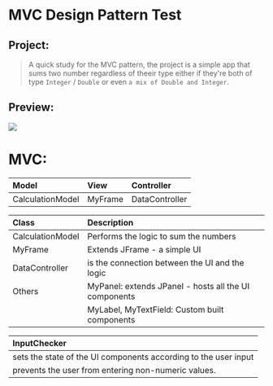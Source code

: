 # MVC Design Pattern Test
## Project:
> A quick study for the MVC pattern, the project is a simple app that sums two number regardless of theeir type either if they're both of type `Integer` / `Double` or even `a mix of Double and Integer`.
## Preview:
![](/img/preview.gif)

# MVC:
| Model  | View  | Controller  |
| :------------ | :------------ | :------------ |
| CalculationModel  | MyFrame  | DataController  |


| Class  | Description  |
| :------------ | :------------ |
| CalculationModel  | Performs the logic to sum the numbers  |
| MyFrame  | Extends JFrame - a simple UI  |
| DataController  | is the connection between the UI and the logic  |
| Others  | MyPanel: extends JPanel - hosts all the UI components  |
|   | MyLabel, MyTextField: Custom built components  |

| InputChecker  |
| :------------ |
| sets the state of the UI components according to the user input  |
|  prevents the user from entering non-numeric values.  |